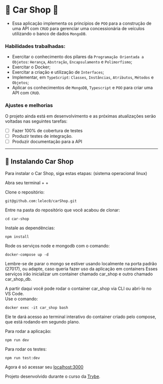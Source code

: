 # 🚀 Car Shop 🚀

- Essa aplicação implementa os princípios de `POO` para a construção de uma API com `CRUD` para gerenciar uma concessionária de veículos utilizando o banco de dados `MongoDB`.

### Habilidades trabalhadas:

- Exercitar o conhecimento dos pilares da `Programação Orientada a Objetos`: `Herança`, `Abstração`, `Encapsulamento` e `Polimorfismo`;
- Exercitar o Docker;
- Exercitar a criação e utilização de `Interfaces`;
- Implementar, em `TypeScript`: `Classes`, `Instâncias`, `Atributos`, `Métodos` e `Objetos`;
- Aplicar os conhecimentos de `MongoDB`, `Typescript` e `POO` para criar uma API com `CRUD`.

### Ajustes e melhorias

O projeto ainda está em desenvolvimento e as próximas atualizações serão voltadas nas seguintes tarefas:

- [ ] Fazer 100% de cobertura de testes
- [ ] Produzir testes de integração.
- [ ] Produzir documentação para a API
---
## 🚀 Instalando Car Shop

Para instalar o Car Shop, siga estas etapas:
(sistema operacional linux)

Abra seu terminal <ctrl> + <alt> + <t>
  
Clone o repositório:
```
git@github.com:lelec0/carShop.git
```
Entre na pasta do repositório que você acabou de clonar:
 ```
cd car-shop
  ```
Instale as dependências:
 ```
npm install
  ```
Rode os serviços node e mongodb com o comando:
 ```
docker-compose up -d
  ```
Lembre-se de parar o mongo se estiver usando localmente na porta padrão (27017), ou adapte, caso queria fazer uso da aplicação em containers
Esses serviços irão inicializar um container chamado car_shop e outro chamado car_shop_db.

A partir daqui você pode rodar o container car_shop via CLI ou abri-lo no VS Code.   
Use o comando:
 ```
docker exec -it car_shop bash
  ```
Ele te dará acesso ao terminal interativo do container criado pelo compose, que está rodando em segundo plano.

Para rodar a aplicação:
  ```
  npm run dev
  ```
  
 Para rodar os testes:
  ```
  npm run test:dev
  ```
Agora é só acessar seu [localhost:3000](http://localhost:3000) 
 
Projeto desenvolvido durante o curso da [Trybe](https://github.com/tryber).
